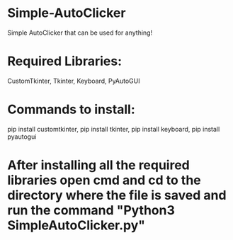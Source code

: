 # Simple-AutoClicker
Simple AutoClicker that can be used for anything!

# Required Libraries:
CustomTkinter, Tkinter, Keyboard, PyAutoGUI

# Commands to install:
pip install customtkinter, pip install tkinter, pip install keyboard, pip install pyautogui

# After installing all the required libraries open cmd and cd to the directory where the file is saved and run the command "Python3 SimpleAutoClicker.py"
